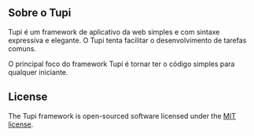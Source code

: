 ## Sobre o Tupi

Tupi é um framework de aplicativo da web simples e com sintaxe expressiva e elegante. O Tupi tenta facilitar o desenvolvimento de tarefas comuns.

O principal foco do framework Tupi é tornar ter o código simples para qualquer iniciante.

## License

The Tupi framework is open-sourced software licensed under the [MIT license](LICENSE.md).
